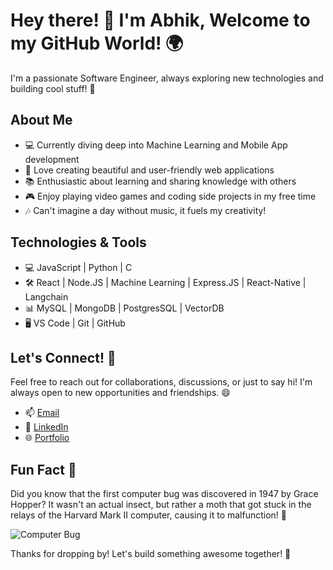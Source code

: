 # Hey there! 👋 I'm Abhik, Welcome to my GitHub World! 🌍

I'm a passionate Software Engineer, always exploring new technologies and building cool stuff! 🚀

## About Me

- 💻 Currently diving deep into Machine Learning and Mobile App development
- 🎨 Love creating beautiful and user-friendly web applications
- 📚 Enthusiastic about learning and sharing knowledge with others
- 🎮 Enjoy playing video games and coding side projects in my free time
- 🎶 Can't imagine a day without music, it fuels my creativity!

## Technologies & Tools

- 💻 JavaScript | Python | C 
- 🛠️ React | Node.JS | Machine Learning | Express.JS | React-Native | Langchain
- 📊 MySQL | MongoDB | PostgresSQL | VectorDB
- 🖥️ VS Code | Git | GitHub

## Let's Connect! 🤝

Feel free to reach out for collaborations, discussions, or just to say hi! I'm always open to new opportunities and friendships. 😄

- 📫 [Email](mailto:your-ghosh.abhik.2004@gmail.com)
- 🔗 [LinkedIn](https://www.linkedin.com/in/abhik-ghosh-portfolio/)
- 🌐 [Portfolio](https://abhik-portfolio-lime.vercel.app/)

## Fun Fact 🎉

Did you know that the first computer bug was discovered in 1947 by Grace Hopper? It wasn't an actual insect, but rather a moth that got stuck in the relays of the Harvard Mark II computer, causing it to malfunction! 🐛

![Computer Bug](https://th.bing.com/th/id/R.1f901cbfa163ada182548f7d010dcc11?rik=USCz512p0Ym9oA&riu=http%3a%2f%2fi1.kym-cdn.com%2fphotos%2fimages%2foriginal%2f000%2f417%2f967%2ffad.gif&ehk=7tfhFdkA397KD%2fO%2b2Uphn3wPCIOpjjbRTXO0fzt4nEA%3d&risl=&pid=ImgRaw&r=0)

Thanks for dropping by! Let's build something awesome together! 🚀
